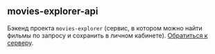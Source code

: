 ## movies-explorer-api
Бэкенд проекта `movies-explorer` (сервис, в котором можно найти фильмы по запросу и сохранить в личном кабинете). [Обратиться к серверу](https://api.movies.explorer.nomoredomains.monster).
